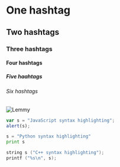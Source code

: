 # One hashtag
## Two hashtags
### Three hashtags
#### Four hashtags
##### Five haahtags
###### Six hashtags

![Lemmy](https://i.ibb.co/MpKS7ZC/9k.jpg)
```javascript
var s = "JavaScript syntax highlighting";
alert(s);
```
 
```python
s = "Python syntax highlighting"
print s
```

```C++
string s ("C++ syntax highlighting");
printf ("%s\n", s);
